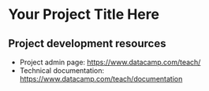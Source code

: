 # Your Project Title Here

## Project development resources

* Project admin page: https://www.datacamp.com/teach/
* Technical documentation: https://www.datacamp.com/teach/documentation